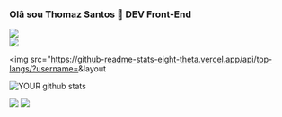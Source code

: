 ### Olâ sou Thomaz Santos 👋 DEV Front-End

<a href="https://github.com/thomazdev2020" alt="github" target="_blank">
<img src="https://img.shields.io/badge/GitHub-000000?&style=flat-square&logo=GitHub&logoColor=white">
</a>
<br>
<img src="https://github-readme-stats.vercel.app/api?username=<USERNAME>&show_icons=true&theme=tokyonight"/>

<img src="https://github-readme-stats-eight-theta.vercel.app/api/top-langs/?username=<USERNAME>&layout



![YOUR github stats](https://github-readme-stats.vercel.app/api?username=thomazdev2020)

[<img src="https://img.shields.io/badge/linkedin-%230077B5.svg?&style=for-the-badge&logo=linkedin&logoColor=white" />](https://www.linkedin.com) [<img src = "https://img.shields.io/badge/instagram-%23E4405F.svg?&style=for-the-badge&logo=instagram&logoColor=white">](https://www.instagram.com/thomazdev/) 
